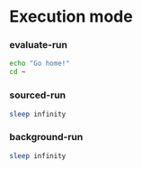 # Execution mode 

### evaluate-run
```sh evaluate
echo "Go home!"
cd ~
```

### sourced-run
```sh
sleep infinity
```

### background-run
```sh background
sleep infinity
```
